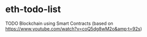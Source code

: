 # eth-todo-list
TODO Blockchain using Smart Contracts (based on https://www.youtube.com/watch?v=coQ5dg8wM2o&amp;t=92s)
